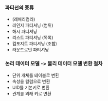 ### 파티션의 종류
* (레해리컴라)
* 레인지 파티셔닝 (범위)
* 해시 파티셔닝
* 리스트 파티셔닝 (목록)
* 컴포지트 파티셔닝 (조합)
* 라운드로빈 파티셔닝

### 논리 데이터 모델 -> 물리 데이터 모델 변환 절차
* 단위 개체를 테이블로 변환
* 속성을 컬럼으로 변환
* UID를 기본키로 변환
* 관계를 외래 키로 변환